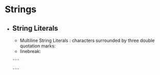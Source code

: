 # Strings
* ## String Literals
  * Multiline String Literals : characters surrounded by three double quotation marks:
  * linebreak: 
   ```swift
   """
   
   """
   ```


    

